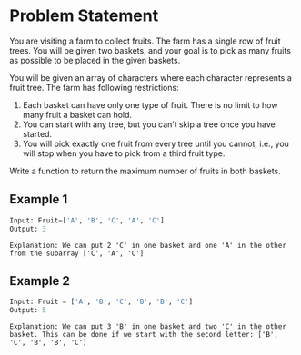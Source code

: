 # Problem Statement

You are visiting a farm to collect fruits. The farm has a single row of fruit
trees. You will be given two baskets, and your goal is to pick as many fruits as
possible to be placed in the given baskets.

You will be given an array of characters where each character represents a fruit
tree. The farm has following restrictions:

1. Each basket can have only one type of fruit. There is no limit to how many
fruit a basket can hold.
2. You can start with any tree, but you can’t skip a tree once you have started.
3. You will pick exactly one fruit from every tree until you cannot, i.e., you
   will stop when you have to pick from a third fruit type.

Write a function to return the maximum number of fruits in both baskets.

## Example 1

```python
Input: Fruit=['A', 'B', 'C', 'A', 'C']
Output: 3
```

`Explanation: We can put 2 'C' in one basket and one 'A' in the other from the
subarray ['C', 'A', 'C']`

## Example 2

```python
Input: Fruit = ['A', 'B', 'C', 'B', 'B', 'C']
Output: 5
```

`Explanation: We can put 3 'B' in one basket and two 'C' in the other basket.
This can be done if we start with the second letter: ['B', 'C', 'B', 'B', 'C']`
